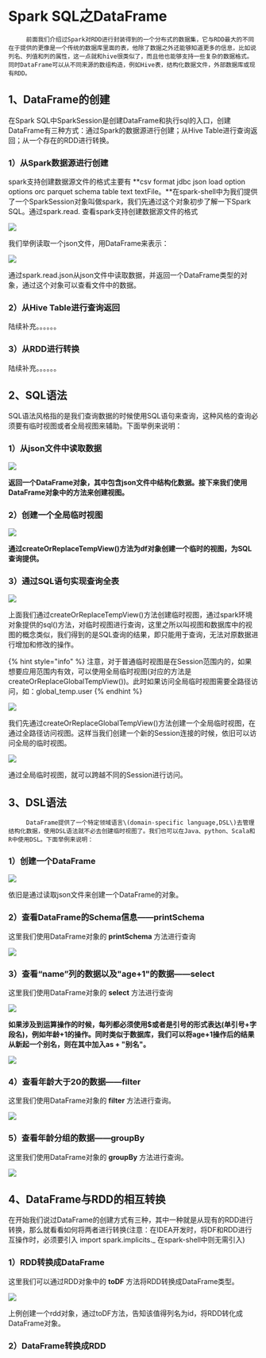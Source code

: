 # Spark SQL之DataFrame

         前面我们介绍过Spark对RDD进行封装得到的一个分布式的数据集，它与RDD最大的不同在于提供的更像是一个传统的数据库里面的表，他除了数据之外还能够知道更多的信息，比如说列名、列值和列的属性，这一点就和hive很类似了，而且他也能够支持一些复杂的数据格式。同时DataFrame可以从不同来源的数组构造，例如Hive表，结构化数据文件，外部数据库或现有RDD。

## **1、DataFrame的创建**

在Spark SQL中SparkSession是创建DataFrame和执行sql的入口，创建DataFrame有三种方式：通过Spark的数据源进行创建；从Hive Table进行查询返回；从一个存在的RDD进行转换。

### 1）从Spark数据源进行创建

spark支持创建数据源文件的格式主要有 **csv format jdbc json load option options orc parquet schema table text textFile。**在spark-shell中为我们提供了一个SparkSession对象叫做spark，我们先通过这个对象初步了解一下Spark SQL。通过spark.read. 查看spark支持创建数据源文件的格式

![](../.gitbook/assets/image%20%2857%29.png)

我们举例读取一个json文件，用DataFrame来表示：

![](../.gitbook/assets/image%20%2849%29.png)

通过spark.read.json从json文件中读取数据，并返回一个DataFrame类型的对象，通过这个对象可以查看文件中的数据。

### 2）从Hive Table进行查询返回

陆续补充。。。。。。

### 3）从RDD进行转换

陆续补充。。。。。。

## 2、SQL语法

SQL语法风格指的是我们查询数据的时候使用SQL语句来查询，这种风格的查询必须要有临时视图或者全局视图来辅助。下面举例来说明：

### 1）从json文件中读取数据

![](../.gitbook/assets/image%20%2847%29.png)

**返回一个DataFrame对象，其中包含json文件中结构化数据。接下来我们使用DataFrame对象中的方法来创建视图。**

### 2）创建一个全局临时视图

![](../.gitbook/assets/image%20%2858%29.png)

**通过createOrReplaceTempView\(\)方法为df对象创建一个临时的视图，为SQL查询提供。**

### 3）通过SQL语句实现查询全表

![](../.gitbook/assets/image%20%2848%29.png)

上面我们通过createOrReplaceTempView\(\)方法创建临时视图，通过spark环境对象提供的sql\(\)方法，对临时视图进行查询，这里之所以叫视图和数据库中的视图的概念类似，我们得到的是SQL查询的结果，即只能用于查询，无法对原数据进行增加和修改的操作。

{% hint style="info" %}
注意，对于普通临时视图是在Session范围内的，如果想要应用范围内有效，可以使用全局临时视图\(对应的方法是createOrReplaceGlobalTempView\(\)\)。此时如果访问全局临时视图需要全路径访问，如：global\_temp.user
{% endhint %}

![](../.gitbook/assets/image%20%2845%29.png)

我们先通过createOrReplaceGlobalTempView\(\)方法创建一个全局临时视图，在通过全路径访问视图。这样当我们创建一个新的Session连接的时候，依旧可以访问全局的临时视图。

![](../.gitbook/assets/image%20%2852%29.png)

通过全局临时视图，就可以跨越不同的Session进行访问。

## 3、DSL语法

         DataFrame提供了一个特定领域语言\(domain-specific language,DSL\)去管理结构化数据，使用DSL语法就不必去创建临时视图了。我们也可以在Java、python、Scala和R中使用DSL。下面举例来说明：

### 1）创建一个DataFrame

![](../.gitbook/assets/image%20%2847%29.png)

依旧是通过读取json文件来创建一个DataFrame的对象。

### 2）查看DataFrame的Schema信息——**printSchema** 

这里我们使用DataFrame对象的 **printSchema** 方法进行查询

![](../.gitbook/assets/image%20%2855%29.png)

### 3）查看“name”列的数据以及"age+1"的数据——select

这里我们使用DataFrame对象的 **select** 方法进行查询

![](../.gitbook/assets/image%20%2856%29.png)

**如果涉及到运算操作的时候，每列都必须使用$或者是引号的形式表达\(单引号+字段名\)，例如年龄+1的操作。同时类似于数据库，我们可以将age+1操作后的结果从新起一个别名，则在其中加入as + "别名"。**

![](../.gitbook/assets/image%20%2859%29.png)

### 4）查看年龄大于20的数据——filter

这里我们使用DataFrame对象的 **filter** 方法进行查询。

![](../.gitbook/assets/image%20%2851%29.png)

### 5）查看年龄分组的数据——groupBy

这里我们使用DataFrame对象的 **groupBy** 方法进行查询。

![](../.gitbook/assets/image%20%2854%29.png)



## 4、DataFrame与RDD的相互转换

在开始我们说过DataFrame的创建方式有三种，其中一种就是从现有的RDD进行转换，那么就看看如何将两者进行转换\(注意：在IDEA开发时，将DF和RDD进行互操作时，必须要引入  import spark.implicits.\_     在spark-shell中则无需引入\)

### 1）RDD转换成DataFrame

这里我们可以通过RDD对象中的 **toDF** 方法将RDD转换成DataFrame类型。

![](../.gitbook/assets/image%20%2861%29.png)

上例创建一个rdd对象，通过toDF方法，告知该值得列名为id，将RDD转化成DataFrame对象。

### 2）DataFrame转换成RDD







